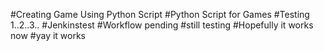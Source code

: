 #Creating Game Using Python Script
#Python Script for Games
#Testing 1..2..3..
#Jenkinstest
#Workflow pending
#still testing
#Hopefully it works now
#yay it works
